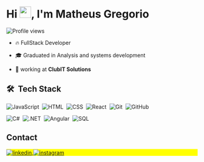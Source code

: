 <h1 align="left">Hi <img src="https://raw.githubusercontent.com/kaueMarques/kaueMarques/master/hi.gif" height="30px">, I'm Matheus Gregorio</h1>
<p align="left"> <img src="https://komarev.com/ghpvc/?username=matheusgregorio&color=yellow" alt="Profile views" /> </p>

- 🔥 FullStack Developer

- 🎓 Graduated in Analysis and systems development

- 💼 working at **ClubIT Solutions**

## 🛠 &nbsp;Tech Stack

![JavaScript](https://img.shields.io/badge/-JavaScript-05122A?style=flat&logo=javascript)&nbsp;
![HTML](https://img.shields.io/badge/-HTML-05122A?style=flat&logo=HTML5)&nbsp;
![CSS](https://img.shields.io/badge/-CSS-05122A?style=flat&logo=CSS3&logoColor=1572B6)&nbsp;
![React](https://img.shields.io/badge/-React-05122A?style=flat&logo=react)&nbsp;
![Git](https://img.shields.io/badge/-Git-05122A?style=flat&logo=git)&nbsp;
![GitHub](https://img.shields.io/badge/-GitHub-05122A?style=flat&logo=github)&nbsp;

![C#](https://img.shields.io/badge/C%23-239120?style=flat&logo=c-sharp&logoColor=007ACC)&nbsp;
![.NET](https://img.shields.io/badge/.NET-5C2D91?style=FLAT&logo=.net&logoColor=white)&nbsp;
![Angular](https://img.shields.io/badge/AngularJS-DD0031?style=flat&logo=angularjs&logoColor=white)&nbsp;
![SQL](https://img.shields.io/badge/Microsoft_Office-D83B01?style=flat&logo=microsoft-office&logoColor=white)&nbsp;
## Contact

<p align="left" style="background:yellow">
<a href="https://www.linkedin.com/in/matheus-gregorio-simoni-62b9a01b0/" target="_blank">
  <img align="center" src="https://img.shields.io/badge/Matheus-05122A?style=flat&logo=linkedin" alt="linkedin"/>
</a>
<a href="wa.link/xn5xtn" target="_blank">
 <img align="center" src="https://img.shields.io/badge/Matheus-05122A?style=flat&logo=Whatsapp" alt="instagram"/>
</a>
</p>

